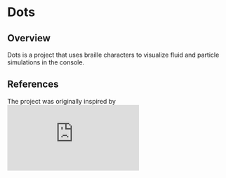 # Dots
## Overview
Dots is a project that uses braille characters to visualize fluid and particle simulations in the console.

## References
The project was oríginally inspired by ![endoh1's ascii art fluid simulation](http://www.ioccc.org/2012/endoh1/hint.html)
